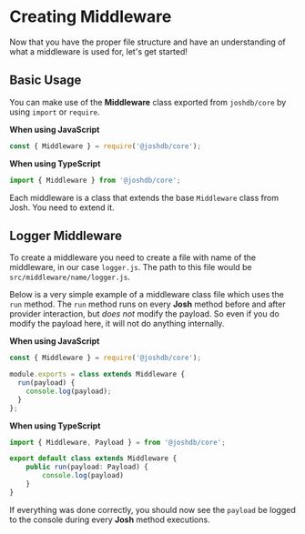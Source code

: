 # Creating Middleware

Now that you have the proper file structure and have an understanding of what a middleware is used for, let's get started!

## Basic Usage

You can make use of the **Middleware** class exported from `joshdb/core` by using `import` or `require`.

**When using JavaScript**

```javascript
const { Middleware } = require('@joshdb/core');
```

**When using TypeScript**

```typescript
import { Middleware } from '@joshdb/core';
```

Each middleware is a class that extends the base `Middleware` class from Josh. You need to extend it.

## Logger Middleware

To create a middleware you need to create a file with name of the middleware, in our case `logger.js`. The path to this file would be `src/middleware/name/logger.js`.

Below is a very simple example of a middleware class file which uses the `run` method. The `run` method runs on every **Josh** method before and after provider interaction, but _does not_ modify the payload. So even if you do modify the payload here, it will not do anything internally.

**When using JavaScript**

```javascript
const { Middleware } = require('@joshdb/core');

module.exports = class extends Middleware {
  run(payload) {
    console.log(payload);
  }
};
```

**When using TypeScript**

```typescript
import { Middleware, Payload } = from '@joshdb/core';

export default class extends Middleware {
	public run(payload: Payload) {
		console.log(payload)
	}
}
```

If everything was done correctly, you should now see the `payload` be logged to the console during every **Josh** method executions.
